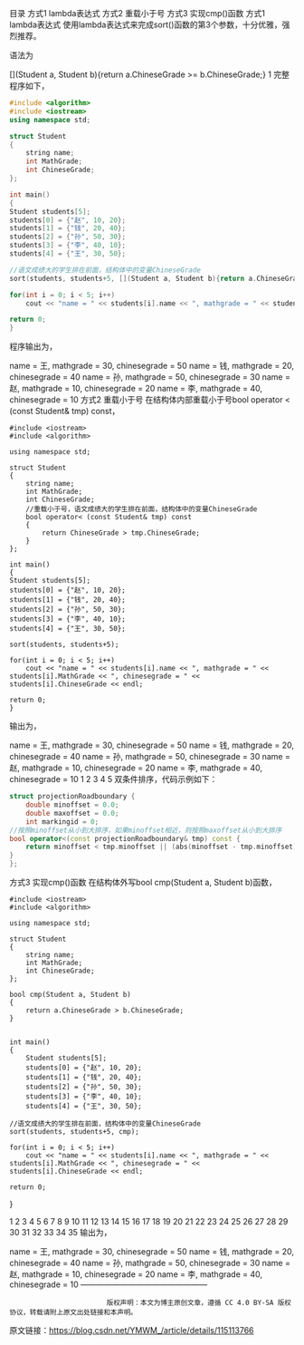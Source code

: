 目录
方式1 lambda表达式
方式2 重载小于号
方式3 实现cmp()函数
方式1 lambda表达式
使用lambda表达式来完成sort()函数的第3个参数，十分优雅，强烈推荐。

语法为

[](Student a, Student b){return a.ChineseGrade >= b.ChineseGrade;}
1
完整程序如下，

``` c++
#include <algorithm>
#include <iostream>
using namespace std;

struct Student
{
    string name;
    int MathGrade;
    int ChineseGrade;
};
```

```c++
int main()
{
Student students[5];
students[0] = {"赵", 10, 20};
students[1] = {"钱", 20, 40};
students[2] = {"孙", 50, 30};
students[3] = {"李", 40, 10};
students[4] = {"王", 30, 50};

//语文成绩大的学生排在前面，结构体中的变量ChineseGrade
sort(students, students+5, [](Student a, Student b){return a.ChineseGrade >= b.ChineseGrade;});

for(int i = 0; i < 5; i++)
    cout << "name = " << students[i].name << ", mathgrade = " << students[i].MathGrade << ", chinesegrade = " << students[i].ChineseGrade << endl;

return 0;
}
```
程序输出为，

name = 王, mathgrade = 30, chinesegrade = 50
name = 钱, mathgrade = 20, chinesegrade = 40
name = 孙, mathgrade = 50, chinesegrade = 30
name = 赵, mathgrade = 10, chinesegrade = 20
name = 李, mathgrade = 40, chinesegrade = 10
方式2 重载小于号
在结构体内部重载小于号bool operator < (const Student& tmp) const，

```
#include <iostream>
#include <algorithm>

using namespace std;

struct Student
{
    string name;
    int MathGrade;
    int ChineseGrade;
    //重载小于号，语文成绩大的学生排在前面，结构体中的变量ChineseGrade 
    bool operator< (const Student& tmp) const
    {
        return ChineseGrade > tmp.ChineseGrade;
    }
};
```




    int main()
    {
    Student students[5];
    students[0] = {"赵", 10, 20};
    students[1] = {"钱", 20, 40};
    students[2] = {"孙", 50, 30};
    students[3] = {"李", 40, 10};
    students[4] = {"王", 30, 50};
    
    sort(students, students+5);
    
    for(int i = 0; i < 5; i++)
        cout << "name = " << students[i].name << ", mathgrade = " << students[i].MathGrade << ", chinesegrade = " << students[i].ChineseGrade << endl;
    
    return 0;
    }


输出为，

name = 王, mathgrade = 30, chinesegrade = 50
name = 钱, mathgrade = 20, chinesegrade = 40
name = 孙, mathgrade = 50, chinesegrade = 30
name = 赵, mathgrade = 10, chinesegrade = 20
name = 李, mathgrade = 40, chinesegrade = 10
1
2
3
4
5
双条件排序，代码示例如下：



```c++
struct projectionRoadboundary {
    double minoffset = 0.0;
    double maxoffset = 0.0;
    int markingid = 0;
//按照minoffset从小到大排序，如果minoffset相近，则按照maxoffset从小到大排序
bool operator<(const projectionRoadboundary& tmp) const {
    return minoffset < tmp.minoffset || (abs(minoffset - tmp.minoffset) <= 1e-6 && maxoffset < tmp.maxoffset);
}
};
```

方式3 实现cmp()函数
在结构体外写bool cmp(Student a, Student b)函数，

```
#include <iostream>
#include <algorithm>

using namespace std;

struct Student
{
    string name;
    int MathGrade;
    int ChineseGrade;
};

bool cmp(Student a, Student b)
{
    return a.ChineseGrade > b.ChineseGrade;
}


int main()
{
    Student students[5];
    students[0] = {"赵", 10, 20};
    students[1] = {"钱", 20, 40};
    students[2] = {"孙", 50, 30};
    students[3] = {"李", 40, 10};
    students[4] = {"王", 30, 50};
```


  
    //语文成绩大的学生排在前面，结构体中的变量ChineseGrade
    sort(students, students+5, cmp);
    
    for(int i = 0; i < 5; i++)
        cout << "name = " << students[i].name << ", mathgrade = " << students[i].MathGrade << ", chinesegrade = " << students[i].ChineseGrade << endl;
    
    return 0;
}

1
2
3
4
5
6
7
8
9
10
11
12
13
14
15
16
17
18
19
20
21
22
23
24
25
26
27
28
29
30
31
32
33
34
35
输出为，

name = 王, mathgrade = 30, chinesegrade = 50
name = 钱, mathgrade = 20, chinesegrade = 40
name = 孙, mathgrade = 50, chinesegrade = 30
name = 赵, mathgrade = 10, chinesegrade = 20
name = 李, mathgrade = 40, chinesegrade = 10
————————————————

                            版权声明：本文为博主原创文章，遵循 CC 4.0 BY-SA 版权协议，转载请附上原文出处链接和本声明。

原文链接：https://blog.csdn.net/YMWM_/article/details/115113766